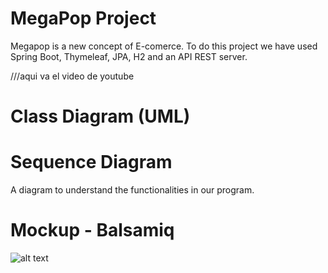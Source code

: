 # MegaPop Project
Megapop is a new concept of E-comerce. 
To do this project we have used Spring Boot, Thymeleaf, JPA, H2 and an API REST server.

///aqui va el video de youtube

# Class Diagram (UML)


# Sequence Diagram
A diagram  to understand the functionalities in our program.

# Mockup - Balsamiq
![alt text](https://raw.githubusercontent.com/MegaPopPQTM-2019/Proyecto_Megapop/Marc/README_FILES/Mockup1.PNG)

